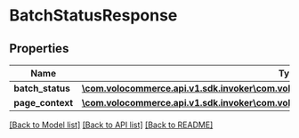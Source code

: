 # BatchStatusResponse

## Properties
Name | Type | Description | Notes
------------ | ------------- | ------------- | -------------
**batch_status** | [**\com.volocommerce.api.v1.sdk.invoker\com.volocommerce.api.v1.sdk.model\BatchStatusBean**](BatchStatusBean.md) |  | [optional] 
**page_context** | [**\com.volocommerce.api.v1.sdk.invoker\com.volocommerce.api.v1.sdk.model\PageContext**](PageContext.md) |  | [optional] 

[[Back to Model list]](../README.md#documentation-for-models) [[Back to API list]](../README.md#documentation-for-api-endpoints) [[Back to README]](../README.md)


